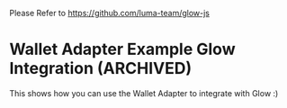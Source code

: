 Please Refer to https://github.com/luma-team/glow-js

# Wallet Adapter Example Glow Integration (ARCHIVED)

This shows how you can use the Wallet Adapter to integrate with Glow :)
